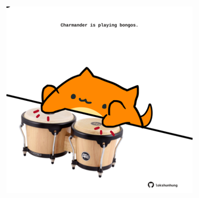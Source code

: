 <!-- built at 31/01/2021, 02:22:25 UTC -->
<p align="center">
  <img width="500" height="500" src="./ReadmeImage.svg">
</p>
